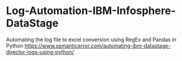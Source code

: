 # Log-Automation-IBM-Infosphere-DataStage
Automating the log file to excel conversion using RegEx and Pandas in Python
https://www.semanticerror.com/automating-ibm-datastage-director-logs-using-python/
